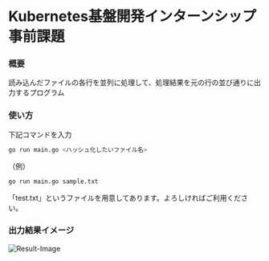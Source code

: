 # Kubernetes基盤開発インターンシップ事前課題

### 概要  
読み込んだファイルの各行を並列に処理して、処理結果を元の行の並び通りに出力するプログラム

### 使い方
下記コマンドを入力
```bash
go run main.go <ハッシュ化したいファイル名>
```

（例）
```bash
go run main.go sample.txt
```
「test.txt」というファイルを用意してあります。よろしければご利用ください。

### 出力結果イメージ
![Result-Image](https://github.com/SohKuranaga/cybozu-intern-kubernetes-deliverables/assets/154317685/58382399-0580-4d79-ba6f-a167d0e74294)
